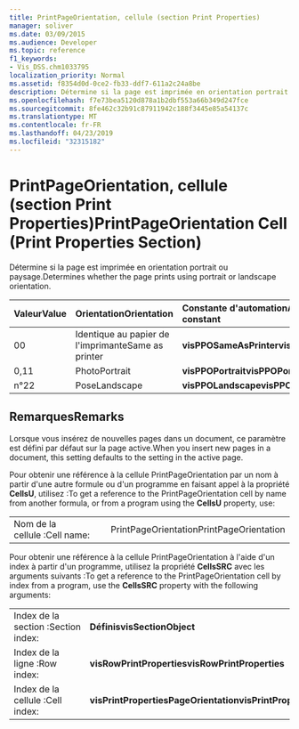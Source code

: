 ```yaml
---
title: PrintPageOrientation, cellule (section Print Properties)
manager: soliver
ms.date: 03/09/2015
ms.audience: Developer
ms.topic: reference
f1_keywords:
- Vis_DSS.chm1033795
localization_priority: Normal
ms.assetid: f8354d0d-0ce2-fb33-ddf7-611a2c24a8be
description: Détermine si la page est imprimée en orientation portrait ou paysage.
ms.openlocfilehash: f7e73bea5120d878a1b2dbf553a66b349d247fce
ms.sourcegitcommit: 8fe462c32b91c87911942c188f3445e85a54137c
ms.translationtype: MT
ms.contentlocale: fr-FR
ms.lasthandoff: 04/23/2019
ms.locfileid: "32315182"
---
```

# <a name="printpageorientation-cell-print-properties-section"></a><span data-ttu-id="1b306-103">PrintPageOrientation, cellule (section Print Properties)</span><span class="sxs-lookup"><span data-stu-id="1b306-103">PrintPageOrientation Cell (Print Properties Section)</span></span>

<span data-ttu-id="1b306-104">Détermine si la page est imprimée en orientation portrait ou paysage.</span><span class="sxs-lookup"><span data-stu-id="1b306-104">Determines whether the page prints using portrait or landscape orientation.</span></span>
  
|<span data-ttu-id="1b306-105">**Valeur**</span><span class="sxs-lookup"><span data-stu-id="1b306-105">**Value**</span></span>|<span data-ttu-id="1b306-106">**Orientation**</span><span class="sxs-lookup"><span data-stu-id="1b306-106">**Orientation**</span></span>|<span data-ttu-id="1b306-107">**Constante d'automation**</span><span class="sxs-lookup"><span data-stu-id="1b306-107">**Automation constant**</span></span>|
|:-----|:-----|:-----|
| <span data-ttu-id="1b306-108">0</span><span class="sxs-lookup"><span data-stu-id="1b306-108">0</span></span>  <br/> | <span data-ttu-id="1b306-109">Identique au papier de l'imprimante</span><span class="sxs-lookup"><span data-stu-id="1b306-109">Same as printer</span></span>  <br/> |<span data-ttu-id="1b306-110">**visPPOSameAsPrinter**</span><span class="sxs-lookup"><span data-stu-id="1b306-110">**visPPOSameAsPrinter**</span></span> <br/> |
| <span data-ttu-id="1b306-111">0,1</span><span class="sxs-lookup"><span data-stu-id="1b306-111">1</span></span>  <br/> | <span data-ttu-id="1b306-112">Photo</span><span class="sxs-lookup"><span data-stu-id="1b306-112">Portrait</span></span>  <br/> |<span data-ttu-id="1b306-113">**visPPOPortrait**</span><span class="sxs-lookup"><span data-stu-id="1b306-113">**visPPOPortrait**</span></span> <br/> |
|<span data-ttu-id="1b306-114">n°2</span><span class="sxs-lookup"><span data-stu-id="1b306-114">2</span></span>  <br/> |<span data-ttu-id="1b306-115">Pose</span><span class="sxs-lookup"><span data-stu-id="1b306-115">Landscape</span></span>  <br/> |<span data-ttu-id="1b306-116">**visPPOLandscape**</span><span class="sxs-lookup"><span data-stu-id="1b306-116">**visPPOLandscape**</span></span> <br/> |
   
## <a name="remarks"></a><span data-ttu-id="1b306-117">Remarques</span><span class="sxs-lookup"><span data-stu-id="1b306-117">Remarks</span></span>

<span data-ttu-id="1b306-118">Lorsque vous insérez de nouvelles pages dans un document, ce paramètre est défini par défaut sur la page active.</span><span class="sxs-lookup"><span data-stu-id="1b306-118">When you insert new pages in a document, this setting defaults to the setting in the active page.</span></span>
  
<span data-ttu-id="1b306-119">Pour obtenir une référence à la cellule PrintPageOrientation par un nom à partir d'une autre formule ou d'un programme en faisant appel à la propriété **CellsU**, utilisez :</span><span class="sxs-lookup"><span data-stu-id="1b306-119">To get a reference to the PrintPageOrientation cell by name from another formula, or from a program using the **CellsU** property, use:</span></span> 
  
|||
|:-----|:-----|
| <span data-ttu-id="1b306-120">Nom de la cellule :</span><span class="sxs-lookup"><span data-stu-id="1b306-120">Cell name:</span></span>  <br/> | <span data-ttu-id="1b306-121">PrintPageOrientation</span><span class="sxs-lookup"><span data-stu-id="1b306-121">PrintPageOrientation</span></span>  <br/> |
   
<span data-ttu-id="1b306-122">Pour obtenir une référence à la cellule PrintPageOrientation à l'aide d'un index à partir d'un programme, utilisez la propriété **CellsSRC** avec les arguments suivants :</span><span class="sxs-lookup"><span data-stu-id="1b306-122">To get a reference to the PrintPageOrientation cell by index from a program, use the **CellsSRC** property with the following arguments:</span></span> 
  
|||
|:-----|:-----|
| <span data-ttu-id="1b306-123">Index de la section :</span><span class="sxs-lookup"><span data-stu-id="1b306-123">Section index:</span></span>  <br/> |<span data-ttu-id="1b306-124">**Définis**</span><span class="sxs-lookup"><span data-stu-id="1b306-124">**visSectionObject**</span></span> <br/> |
| <span data-ttu-id="1b306-125">Index de la ligne :</span><span class="sxs-lookup"><span data-stu-id="1b306-125">Row index:</span></span>  <br/> |<span data-ttu-id="1b306-126">**visRowPrintProperties**</span><span class="sxs-lookup"><span data-stu-id="1b306-126">**visRowPrintProperties**</span></span> <br/> |
| <span data-ttu-id="1b306-127">Index de la cellule :</span><span class="sxs-lookup"><span data-stu-id="1b306-127">Cell index:</span></span>  <br/> |<span data-ttu-id="1b306-128">**visPrintPropertiesPageOrientation**</span><span class="sxs-lookup"><span data-stu-id="1b306-128">**visPrintPropertiesPageOrientation**</span></span> <br/> |
   

